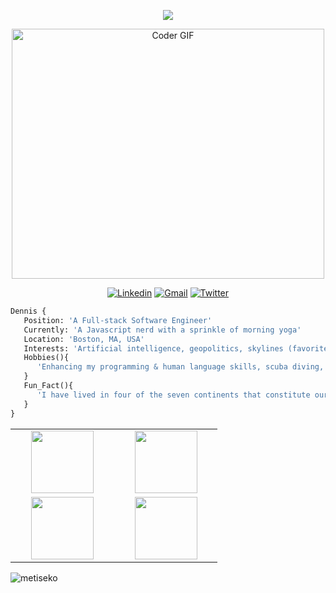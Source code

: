 <!-- - 👋 Hi, I’m @DennisTrujilloDev
- 👀 I’m interested in geopolitics, the future of artificial intelligence, maps, and skylines (favorites: Shanghai & NYC!). 
- 🌱 I’m currently learning Javascript (& LOVIN' it!) and the study methods that work best for me. Additionally, I am always working on my French-language and yoga skills. 
- Interesting facts about me: I practiced Capoeira — a Brazilian martial art disguised as a dance — for several years, and have lived in four of the seven continents that make up our beautiful world. 
- My hobbies include: swimming and snorkeling, biking, practicing (spoken & programming) languages. 
- 💞️ I’m looking to collaborate on open source projects. Any suggestions? 
- 📫 How to reach me: Email (dennis.joel.trujillo@gmail.com), Twitter (https://twitter.com/DennisJoelTruj2), or LinkedIn (https://www.linkedin.com/in/dennis-trujillo/) -->
<!-- 
![GHBanner](https://user-images.githubusercontent.com/98935149/169903526-2c6150d6-81b4-43ba-8699-4cde93bf0307.png) -->

 <p align="center">
  <a align="center" href="#"><img src="https://readme-typing-svg.herokuapp.com?&font=IBM+Plex+Sans&color=F72EE2&size=25&lines=Hi!+I'm+Dennis,+a+software+engineer.;Welcome+to+my+GitHub+profile!;" /></a>
</p>


<!-- https://github.com/DenverCoder1/readme-typing-svg -->

 <p align="center">
  <img src="https://media.giphy.com/media/SWoSkN6DxTszqIKEqv/giphy.gif" alt="Coder GIF" width="500" height="400">
</p>

  <p align="center">
  <a href="https://www.linkedin.com/in/dennis-trujillo/"><img alt="Linkedin" src="https://img.shields.io/badge/LinkedIn-0077B5?style=for-the-badge&logo=linkedin&logoColor=white"></a>
  <a href="mailto:dennis.joel.trujillo@gmail.com"><img alt="Gmail" src="https://img.shields.io/badge/Gmail-D14836?style=for-the-badge&logo=gmail&logoColor=white"></a>
  <a href="https://twitter.com/DennisJoelTruj2"><img alt="Twitter" src="https://img.shields.io/badge/Twitter-1DA1F2?style=for-the-badge&logo=twitter&logoColor=white"></a>
  </p> 
<!-- add portfolio, calendly -->

 ```python
Dennis {
	Position: 'A Full-stack Software Engineer'
	Currently: 'A Javascript nerd with a sprinkle of morning yoga'
	Location: 'Boston, MA, USA' 	
	Interests: 'Artificial intelligence, geopolitics, skylines (favorites: Shanghai & NYC!)'
	Hobbies(){ 
	   'Enhancing my programming & human language skills, scuba diving, and motorbiking'
	}
	Fun_Fact(){
	   'I have lived in four of the seven continents that constitute our beautiful world!'
	}
}
 ```
 
<!--  ## Contact Me! 📫 -->

 
 
<!-- ## Skills 💻 -->

<table align="center">
<tbody>
<tr>
<td align="center" width="35%">
<img height=100px src="https://www.vectorlogo.zone/logos/javascript/javascript-ar21.svg"> 
 
<td align="center" width="35%">
<img height=100px src="https://www.vectorlogo.zone/logos/mongodb/mongodb-ar21.svg"> 
</td>
</tr>	
<td align="center" width="35%">
<img height=100px src="https://www.vectorlogo.zone/logos/nodejs/nodejs-ar21.svg"> 
</td>

<td align="center" width="35%">
<img height=100px src="https://www.vectorlogo.zone/logos/json/json-ar21.svg"> 
</td>

</tbody>
</table>
 



![metiseko](https://user-images.githubusercontent.com/98935149/170122997-9be4fd8d-fdd2-4209-8df8-1077bc28750f.jpg)



<!-- 		Contact: [ 
   			'Email (dennis.joel.trujillo@gmail.com)',
   			'Twitter (https://twitter.com/DennisJoelTruj2)',
   			'LinkedIn (https://www.linkedin.com/in/dennis-trujillo/)',
   			] -->

<!--    future ambitions():
    I will use my experience in education and software development 
   	to manage a team of software engineers 
    } -->
<!---
DennisTrujilloDev/DennisTrujilloDev is a ✨ special ✨ repository because its `README.md` (this file) appears on your GitHub profile.
You can click the Preview link to take a look at your changes.
--->
